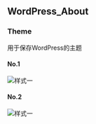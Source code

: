 ## WordPress_About

### Theme

用于保存WordPress的主题

#### No.1

![样式一](./Image/style1.png)



#### No.2
![样式一](./Image/style2.jpg)
